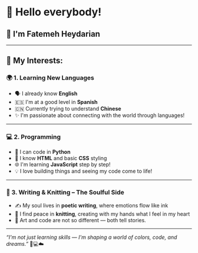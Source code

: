 
# 👋 Hello everybody!

## 💖 I'm Fatemeh Heydarian

---

## 🎯 My Interests:

### 🌍 1. **Learning New Languages**  
- 🗣️ I already know **English**  
- 🇪🇸 I'm at a good level in **Spanish**  
- 🇨🇳 Currently trying to understand **Chinese**  
- ✨ I'm passionate about connecting with the world through languages!

---

### 💻 2. **Programming**  
- 🐍 I can code in **Python**  
- 🎨 I know **HTML** and basic **CSS** styling  
- 🌐 I'm learning **JavaScript** step by step!  
- 💡 I love building things and seeing my code come to life!

---

### 🧶 3. **Writing & Knitting – The Soulful Side**  
- ✍️ My soul lives in **poetic writing**, where emotions flow like ink  
- 🧵 I find peace in **knitting**, creating with my hands what I feel in my heart  
- 🍃 Art and code are not so different — both tell stories.

---

_“I'm not just learning skills — I'm shaping a world of colors, code, and dreams.”_ 🎨💻☁️

